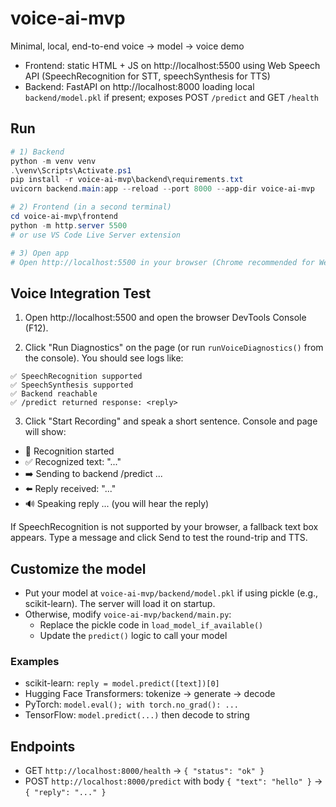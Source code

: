 # voice-ai-mvp

Minimal, local, end-to-end voice → model → voice demo

- Frontend: static HTML + JS on http://localhost:5500 using Web Speech API (SpeechRecognition for STT, speechSynthesis for TTS)
- Backend: FastAPI on http://localhost:8000 loading local `backend/model.pkl` if present; exposes POST `/predict` and GET `/health`

## Run

```powershell
# 1) Backend
python -m venv venv
.\venv\Scripts\Activate.ps1
pip install -r voice-ai-mvp\backend\requirements.txt
uvicorn backend.main:app --reload --port 8000 --app-dir voice-ai-mvp

# 2) Frontend (in a second terminal)
cd voice-ai-mvp\frontend
python -m http.server 5500
# or use VS Code Live Server extension

# 3) Open app
# Open http://localhost:5500 in your browser (Chrome recommended for Web Speech API)
```

## Voice Integration Test

1) Open http://localhost:5500 and open the browser DevTools Console (F12).

2) Click "Run Diagnostics" on the page (or run `runVoiceDiagnostics()` from the console). You should see logs like:

```
✅ SpeechRecognition supported
✅ SpeechSynthesis supported
✅ Backend reachable
✅ /predict returned response: <reply>
```

3) Click "Start Recording" and speak a short sentence. Console and page will show:
- 🎤 Recognition started
- ✅ Recognized text: "..."
- ➡️  Sending to backend /predict ...
- ⬅️  Reply received: "..."
- 🔊 Speaking reply ... (you will hear the reply)

If SpeechRecognition is not supported by your browser, a fallback text box appears. Type a message and click Send to test the round-trip and TTS.

## Customize the model
- Put your model at `voice-ai-mvp/backend/model.pkl` if using pickle (e.g., scikit-learn). The server will load it on startup.
- Otherwise, modify `voice-ai-mvp/backend/main.py`:
  - Replace the pickle code in `load_model_if_available()`
  - Update the `predict()` logic to call your model

### Examples
- scikit-learn: `reply = model.predict([text])[0]`
- Hugging Face Transformers: tokenize → generate → decode
- PyTorch: `model.eval(); with torch.no_grad(): ...`
- TensorFlow: `model.predict(...)` then decode to string

## Endpoints
- GET `http://localhost:8000/health` → `{ "status": "ok" }`
- POST `http://localhost:8000/predict` with body `{ "text": "hello" }` → `{ "reply": "..." }`
